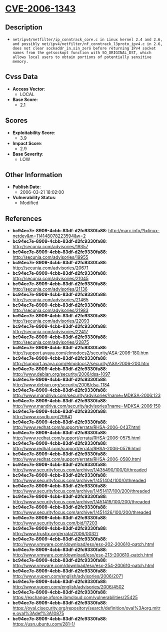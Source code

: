 
# [CVE-2006-1343](http://marc.info/?l=linux-netdev&m=114148078223594&w=2)

## Description

- `net/ipv4/netfilter/ip_conntrack_core.c in Linux kernel 2.4 and 2.6, and possibly net/ipv4/netfilter/nf_conntrack_l3proto_ipv4.c in 2.6, does not clear sockaddr_in.sin_zero before returning IPv4 socket names from the getsockopt function with SO_ORIGINAL_DST, which allows local users to obtain portions of potentially sensitive memory.`

## Cvss Data

- **Access Vector**:
  - LOCAL
- **Base Score**:
  - 2.1

## Scores

- **Exploitability Score**:
  - 3.9
- **Impact Score**:
  - 2.9
- **Base Severity**:
  - LOW

## Other Information

- **Publish Date**:
  - 2006-03-21 18:02:00
- **Vulnerability Status**:
  - Modified

## References

- **bc94ec7e-8909-4cbb-83df-d2fc9330fa88**: http://marc.info/?l=linux-netdev&m=114148078223594&w=2
- **bc94ec7e-8909-4cbb-83df-d2fc9330fa88**: http://secunia.com/advisories/19357
- **bc94ec7e-8909-4cbb-83df-d2fc9330fa88**: http://secunia.com/advisories/19955
- **bc94ec7e-8909-4cbb-83df-d2fc9330fa88**: http://secunia.com/advisories/20671
- **bc94ec7e-8909-4cbb-83df-d2fc9330fa88**: http://secunia.com/advisories/21045
- **bc94ec7e-8909-4cbb-83df-d2fc9330fa88**: http://secunia.com/advisories/21136
- **bc94ec7e-8909-4cbb-83df-d2fc9330fa88**: http://secunia.com/advisories/21465
- **bc94ec7e-8909-4cbb-83df-d2fc9330fa88**: http://secunia.com/advisories/21983
- **bc94ec7e-8909-4cbb-83df-d2fc9330fa88**: http://secunia.com/advisories/22093
- **bc94ec7e-8909-4cbb-83df-d2fc9330fa88**: http://secunia.com/advisories/22417
- **bc94ec7e-8909-4cbb-83df-d2fc9330fa88**: http://secunia.com/advisories/22875
- **bc94ec7e-8909-4cbb-83df-d2fc9330fa88**: http://support.avaya.com/elmodocs2/security/ASA-2006-180.htm
- **bc94ec7e-8909-4cbb-83df-d2fc9330fa88**: http://support.avaya.com/elmodocs2/security/ASA-2006-200.htm
- **bc94ec7e-8909-4cbb-83df-d2fc9330fa88**: http://www.debian.org/security/2006/dsa-1097
- **bc94ec7e-8909-4cbb-83df-d2fc9330fa88**: http://www.debian.org/security/2006/dsa-1184
- **bc94ec7e-8909-4cbb-83df-d2fc9330fa88**: http://www.mandriva.com/security/advisories?name=MDKSA-2006:123
- **bc94ec7e-8909-4cbb-83df-d2fc9330fa88**: http://www.mandriva.com/security/advisories?name=MDKSA-2006:150
- **bc94ec7e-8909-4cbb-83df-d2fc9330fa88**: http://www.osvdb.org/29841
- **bc94ec7e-8909-4cbb-83df-d2fc9330fa88**: http://www.redhat.com/support/errata/RHSA-2006-0437.html
- **bc94ec7e-8909-4cbb-83df-d2fc9330fa88**: http://www.redhat.com/support/errata/RHSA-2006-0575.html
- **bc94ec7e-8909-4cbb-83df-d2fc9330fa88**: http://www.redhat.com/support/errata/RHSA-2006-0579.html
- **bc94ec7e-8909-4cbb-83df-d2fc9330fa88**: http://www.redhat.com/support/errata/RHSA-2006-0580.html
- **bc94ec7e-8909-4cbb-83df-d2fc9330fa88**: http://www.securityfocus.com/archive/1/435490/100/0/threaded
- **bc94ec7e-8909-4cbb-83df-d2fc9330fa88**: http://www.securityfocus.com/archive/1/451404/100/0/threaded
- **bc94ec7e-8909-4cbb-83df-d2fc9330fa88**: http://www.securityfocus.com/archive/1/451417/100/200/threaded
- **bc94ec7e-8909-4cbb-83df-d2fc9330fa88**: http://www.securityfocus.com/archive/1/451419/100/200/threaded
- **bc94ec7e-8909-4cbb-83df-d2fc9330fa88**: http://www.securityfocus.com/archive/1/451426/100/200/threaded
- **bc94ec7e-8909-4cbb-83df-d2fc9330fa88**: http://www.securityfocus.com/bid/17203
- **bc94ec7e-8909-4cbb-83df-d2fc9330fa88**: http://www.trustix.org/errata/2006/0032/
- **bc94ec7e-8909-4cbb-83df-d2fc9330fa88**: http://www.vmware.com/download/esx/esx-202-200610-patch.html
- **bc94ec7e-8909-4cbb-83df-d2fc9330fa88**: http://www.vmware.com/download/esx/esx-213-200610-patch.html
- **bc94ec7e-8909-4cbb-83df-d2fc9330fa88**: http://www.vmware.com/download/esx/esx-254-200610-patch.html
- **bc94ec7e-8909-4cbb-83df-d2fc9330fa88**: http://www.vupen.com/english/advisories/2006/2071
- **bc94ec7e-8909-4cbb-83df-d2fc9330fa88**: http://www.vupen.com/english/advisories/2006/4502
- **bc94ec7e-8909-4cbb-83df-d2fc9330fa88**: https://exchange.xforce.ibmcloud.com/vulnerabilities/25425
- **bc94ec7e-8909-4cbb-83df-d2fc9330fa88**: https://oval.cisecurity.org/repository/search/definition/oval%3Aorg.mitre.oval%3Adef%3A10875
- **bc94ec7e-8909-4cbb-83df-d2fc9330fa88**: https://usn.ubuntu.com/281-1/
